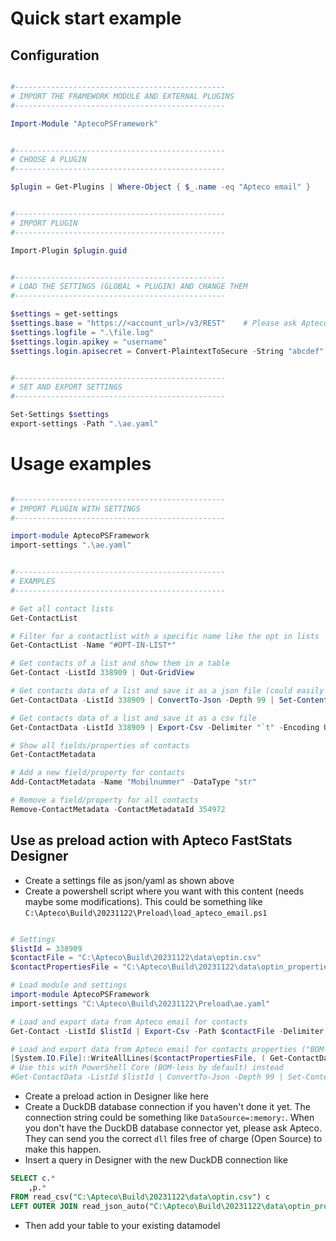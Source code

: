 

# Quick start example

## Configuration

```PowerShell

#-----------------------------------------------
# IMPORT THE FRAMEWORK MODULE AND EXTERNAL PLUGINS
#-----------------------------------------------

Import-Module "AptecoPSFramework"


#-----------------------------------------------
# CHOOSE A PLUGIN
#-----------------------------------------------

$plugin = Get-Plugins | Where-Object { $_.name -eq "Apteco email" }


#-----------------------------------------------
# IMPORT PLUGIN
#-----------------------------------------------

Import-Plugin $plugin.guid


#-----------------------------------------------
# LOAD THE SETTINGS (GLOBAL + PLUGIN) AND CHANGE THEM
#-----------------------------------------------

$settings = get-settings
$settings.base = "https://<account_url>/v3/REST"    # Please ask Apteco for this one
$settings.logfile = ".\file.log"
$settings.login.apikey = "username"
$settings.login.apisecret = Convert-PlaintextToSecure -String "abcdef"


#-----------------------------------------------
# SET AND EXPORT SETTINGS
#-----------------------------------------------

Set-Settings $settings
export-settings -Path ".\ae.yaml"

```

# Usage examples

```PowerShell

#-----------------------------------------------
# IMPORT PLUGIN WITH SETTINGS
#-----------------------------------------------

import-module AptecoPSFramework
import-settings ".\ae.yaml"


#-----------------------------------------------
# EXAMPLES
#-----------------------------------------------

# Get all contact lists
Get-ContactList

# Filter for a contactlist with a specific name like the opt in lists
Get-ContactList -Name "#OPT-IN-LIST*"

# Get contacts of a list and show them in a table
Get-Contact -ListId 338909 | Out-GridView

# Get contacts data of a list and save it as a json file (could easily be read by DuckDB)
Get-ContactData -ListId 338909 | ConvertTo-Json -Depth 99 | Set-Content -Path ".\contactdata.json" -Encoding UTF8

# Get contacts data of a list and save it as a csv file
Get-ContactData -ListId 338909 | Export-Csv -Delimiter "`t" -Encoding UTF8 -Path ".\contactdata.csv" -NoTypeInformation

# Show all fields/properties of contacts
Get-ContactMetadata

# Add a new field/property for contacts
Add-ContactMetadata -Name "Mobilnummer" -DataType "str"

# Remove a field/property for all contacts
Remove-ContactMetadata -ContactMetadataId 354972

```

## Use as preload action with Apteco FastStats Designer

- Create a settings file as json/yaml as shown above
- Create a powershell script where you want with this content (needs maybe some modifications). This could be something like `C:\Apteco\Build\20231122\Preload\load_apteco_email.ps1`

```PowerShell

# Settings
$listId = 338909
$contactFile = "C:\Apteco\Build\20231122\data\optin.csv"
$contactPropertiesFile = "C:\Apteco\Build\20231122\data\optin_properties.json"

# Load module and settings
import-module AptecoPSFramework
import-settings "C:\Apteco\Build\20231122\Preload\ae.yaml"

# Load and export data from Apteco email for contacts
Get-Contact -ListId $listId | Export-Csv -Path $contactFile -Delimiter "`t" -Encoding UTF8 -NoTypeInformation

# Load and export data from Apteco email for contacts properties ("BOM-less" json)
[System.IO.File]::WriteAllLines($contactPropertiesFile, ( Get-ContactData -ListId $listId | ConvertTo-Json -Depth 99 ))
# Use this with PowerShell Core (BOM-less by default) instead
#Get-ContactData -ListId $listId | ConvertTo-Json -Depth 99 | Set-Content -Path $contactPropertiesFile -Encoding UTF8

```

- Create a preload action in Designer like here
- Create a DuckDB database connection if you haven't done it yet. The connection string could be something like `DataSource=:memory:`. When you don't have the DuckDB database connector yet, please ask Apteco. They can send you the correct `dll` files free of charge (Open Source) to make this happen.
- Insert a query in Designer with the new DuckDB connection like

```SQL
SELECT c.*
	,p.*
FROM read_csv("C:\Apteco\Build\20231122\data\optin.csv") c
LEFT OUTER JOIN read_json_auto("C:\Apteco\Build\20231122\data\optin_properties.json") p ON c.ID = p.ContactID
```

- Then add your table to your existing datamodel